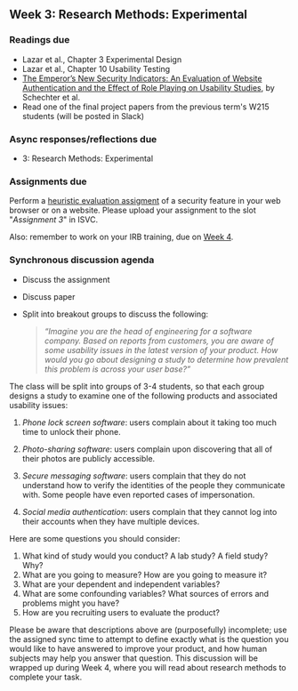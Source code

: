 ## Week 3: Research Methods: Experimental

### Readings due

  - Lazar et al., Chapter 3 Experimental Design
  - Lazar et al., Chapter 10 Usability Testing
  - [The Emperor’s New Security Indicators: An Evaluation of Website Authentication and the Effect of Role Playing on Usability Studies](http://commerce.net/wp-content/uploads/2012/04/The%20Emperors_New_Security_Indicators.pdf), by Schechter et al.
  - Read one of the final project papers from the previous term's W215 students (will be posted in Slack)


### Async responses/reflections due

  - 3: Research Methods: Experimental


### Assignments due

Perform a [heuristic evaluation assigment](../assignments/heuristic-evaluation.md) of a security feature in your web browser or on a website.  Please upload your assignment to the slot "*Assignment 3*" in ISVC.

Also: remember to work on your IRB training, due on [Week 4](./week-04.md).



### Synchronous discussion agenda

* Discuss the assignment
* Discuss paper
* Split into breakout groups to discuss the following:
	
	> *“Imagine you are the head of engineering for a software company. Based on reports from customers, you are aware of some usability issues in the latest version of your product. How would you go about designing a study to determine how prevalent this problem is across your user base?”*

The class will be split into groups of 3-4 students, so that each group designs a study to examine one of the following products and associated usability issues:

1. *Phone lock screen software*: users complain about it taking too much time to unlock their phone.

1. *Photo-sharing software*: users complain upon discovering that all of their photos are publicly accessible.

1. *Secure messaging software*: users complain that they do not understand how to verify the identities of the people they communicate with.  Some people have even reported cases of impersonation.

1. *Social media authentication*: users complain that they cannot log into their accounts when they have multiple devices.

Here are some questions you should consider:

1. What kind of study would you conduct? A lab study? A field study? Why?
1. What are you going to measure? How are you going to measure it?
1. What are your dependent and independent variables?
1. What are some confounding variables? What sources of errors and problems might you have?
1. How are you recruiting users to evaluate the product?

Please be aware that descriptions above are (purposefully) incomplete; use the assigned sync time to attempt to define exactly what is the question you would like to have answered to improve your product, and how human subjects may help you answer that question. This discussion will be wrapped up during Week 4, where you will read about research methods to complete your task.
